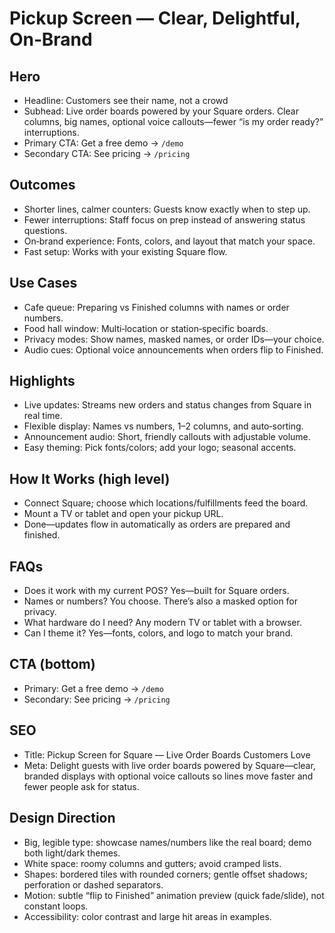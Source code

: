 # Pickup Screen — Clear, Delightful, On‑Brand

## Hero
- Headline: Customers see their name, not a crowd
- Subhead: Live order boards powered by your Square orders. Clear columns, big names, optional voice callouts—fewer “is my order ready?” interruptions.
- Primary CTA: Get a free demo → `/demo`
- Secondary CTA: See pricing → `/pricing`

## Outcomes
- Shorter lines, calmer counters: Guests know exactly when to step up.
- Fewer interruptions: Staff focus on prep instead of answering status questions.
- On‑brand experience: Fonts, colors, and layout that match your space.
- Fast setup: Works with your existing Square flow.

## Use Cases
- Cafe queue: Preparing vs Finished columns with names or order numbers.
- Food hall window: Multi‑location or station‑specific boards.
- Privacy modes: Show names, masked names, or order IDs—your choice.
- Audio cues: Optional voice announcements when orders flip to Finished.

## Highlights
- Live updates: Streams new orders and status changes from Square in real time.
- Flexible display: Names vs numbers, 1–2 columns, and auto‑sorting.
- Announcement audio: Short, friendly callouts with adjustable volume.
- Easy theming: Pick fonts/colors; add your logo; seasonal accents.

## How It Works (high level)
- Connect Square; choose which locations/fulfillments feed the board.
- Mount a TV or tablet and open your pickup URL.
- Done—updates flow in automatically as orders are prepared and finished.



## FAQs
- Does it work with my current POS? Yes—built for Square orders.
- Names or numbers? You choose. There’s also a masked option for privacy.
- What hardware do I need? Any modern TV or tablet with a browser.
- Can I theme it? Yes—fonts, colors, and logo to match your brand.

## CTA (bottom)
- Primary: Get a free demo → `/demo`
- Secondary: See pricing → `/pricing`

## SEO
- Title: Pickup Screen for Square — Live Order Boards Customers Love
- Meta: Delight guests with live order boards powered by Square—clear, branded displays with optional voice callouts so lines move faster and fewer people ask for status.

## Design Direction
- Big, legible type: showcase names/numbers like the real board; demo both light/dark themes.
- White space: roomy columns and gutters; avoid cramped lists.
- Shapes: bordered tiles with rounded corners; gentle offset shadows; perforation or dashed separators.
- Motion: subtle “flip to Finished” animation preview (quick fade/slide), not constant loops.
- Accessibility: color contrast and large hit areas in examples.
